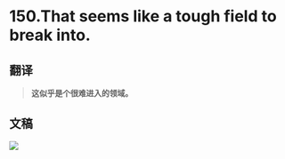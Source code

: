 # 150.That seems like a tough field to break into.

## 翻译

> **这似乎是个很难进入的领域。**

## 文稿

![](https://cdn.jsdelivr.net/gh/imtianx/speaking180/img/150.jpg)

